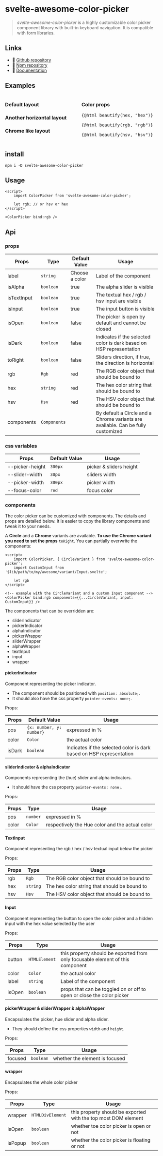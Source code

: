 <script lang="ts">
	import ColorPicker from 'svelte-awesome-color-picker';
	import CirclePickerColorPicker from './_components/CircleColorPicker.svelte';
	import ChromePickerColorPicker from './_components/ChromeColorPicker.svelte';
    import { browser } from '$app/env';

    let hex = "#f6f0dc";
    let rgb;
    let hsv;

    function beautify(object, name) {
        return `<span style="color: #ef3b7d;">let</span> ${name}<span style="color: #a77afe;"> = </span>` + JSON.stringify(object || {}, null, 2)
        .replace(/("#\w+")/g, '<span style="color: #e6d06c;">$1</span>')
        .replace(/:\s(\d+\.?\d*)/g, ': <span style="color: #ef3b7d;">$1</span>')
        .replace(/":/g, '"<span style="color: #a77afe;">:</span>');
    }

    $: if(browser) document.documentElement.style
        .setProperty('--bg-color', hex);
</script>

# svelte-awesome-color-picker

> _svelte-awesome-color-picker_ is a highly customizable color picker component library with built-in keyboard navigation. It is compatible with form libraries.

## Links

- 🌟 [Github repository](https://github.com/Ennoriel/svelte-awesome-color-picker)
- 🌴 [Npm repository](https://www.npmjs.com/package/svelte-awesome-color-picker)
- 🛫 [Documentation](https://svelte-awesome-color-picker.vercel.app/)

## Examples

<div class="example-wrapper">
<div class="example-col">

### Default layout

<ColorPicker bind:hex bind:rgb bind:hsv />

### Another horizontal layout

<CirclePickerColorPicker bind:hex bind:rgb bind:hsv />

### Chrome like layout

<ChromePickerColorPicker bind:hex bind:rgb bind:hsv />

</div>
<div class="example-col">

### Color props

<pre class="language-javascript">{@html beautify(hex, "hex")}

{@html beautify(rgb, "rgb")}

{@html beautify(hsv, "hsv")}
</pre>

</div>
</div>

## install

```shell
npm i -D svelte-awesome-color-picker
```

## Usage

```svelte
<script>
	import ColorPicker from 'svelte-awesome-color-picker';

	let rgb; // or hsv or hex
</script>

<ColorPicker bind:rgb />
```

## Api

### props

| Props       | Type         | Default Value  | Usage                                                                            |
| ----------- | ------------ | -------------- | -------------------------------------------------------------------------------- |
| label       | `string`     | Choose a color | Label of the component                                                           |
| isAlpha     | `boolean`    | true           | The alpha slider is visible                                                      |
| isTextInput | `boolean`    | true           | The textual hex / rgb / hsv input are visible                                    |
| isInput     | `boolean`    | true           | The input button is visible                                                      |
| isOpen      | `boolean`    | false          | The picker is open by default and cannot be closed                               |
| isDark      | `boolean`    | false          | Indicates if the selected color is dark based on HSP representation              |
| toRight     | `boolean`    | false          | Sliders direction, if true, the direction is horizontal                          |
| rgb         | `Rgb`        | red            | The RGB color object that should be bound to                                     |
| hex         | `string`     | red            | The hex color string that should be bound to                                     |
| hsv         | `Hsv`        | red            | The HSV color object that should be bound to                                     |
| components  | `Components` |                | By default a Circle and a Chrome variants are available. Can be fully customized |

### css variables

| Props           | Default Value | Usage                   |
| --------------- | ------------- | ----------------------- |
| --picker-height | `300px`       | picker & sliders height |
| --slider-width  | `30px`        | sliders width           |
| --picker-width  | `300px`       | picker width            |
| --focus-color   | `red`         | focus color             |

### components

The color picker can be customized with components. The details and props are detailed below. It is easier to copy the library components and tweak it to your needs.

A **Circle** and a **Chrome** variants are available. **To use the Chrome variant you need to set the props** `toRight`. You can partially overwrite the components:

```svelte
<script>
	import ColorPicker, { CircleVariant } from 'svelte-awesome-color-picker';
	import CustomInput from '$lib/path/to/my/awesome/variant/Input.svelte';

	let rgb
</script>

<!-- example with the CircleVariant and a custom Input component -->
<ColorPicker bind:rgb components={{...CircleVariant, input: CustomInput}} />
```

The components that can be overridden are:

- sliderIndicator
- pickerIndicator
- alphaIndicator
- pickerWrapper
- sliderWrapper
- alphaWrapper
- textInput
- input
- wrapper

#### pickerIndicator

Component representing the picker indicator.

- The component should be positioned with `position: absolute;`.
- It should also have the css property `pointer-events: none;`.

Props:

| Props  | Default Value            | Usage                                                               |
| ------ | ------------------------ | ------------------------------------------------------------------- |
| pos    | `{x: number, y: number}` | expressed in %                                                      |
| color  | `Color`                  | the actual color                                                    |
| isDark | `boolean`                | Indicates if the selected color is dark based on HSP representation |

#### sliderIndicator & alphaIndicator

Components representing the (hue) slider and alpha indicators.

- It should have the css property `pointer-events: none;`.

Props:

| Props | Type     | Usage                                           |
| ----- | -------- | ----------------------------------------------- |
| pos   | `number` | expressed in %                                  |
| color | `Color`  | respectively the Hue color and the actual color |

#### TextInput

Component representing the rgb / hex / hsv textual input below the picker

Props:

| Props | Type     | Usage                                        |
| ----- | -------- | -------------------------------------------- |
| rgb   | `Rgb`    | The RGB color object that should be bound to |
| hex   | `string` | The hex color string that should be bound to |
| hsv   | `Hsv`    | The HSV color object that should be bound to |

#### Input

Component representing the button to open the color picker and a hidden input with the hex value selected by the user

Props:

| Props  | Type          | Usage                                                                          |
| ------ | ------------- | ------------------------------------------------------------------------------ |
| button | `HTMLElement` | this property should be exported from only focusable element of this component |
| color  | `Color`       | the actual color                                                               |
| label  | `string`      | Label of the component                                                         |
| isOpen | `boolean`     | props that can be toggled on or off to open or close the color picker          |

#### pickerWrapper & sliderWrapper & alphaWrapper

Encapsulates the picker, hue slider and alpha slider.

- They should define the css properties `width` and `height`.

Props:

| Props   | Type      | Usage                          |
| ------- | --------- | ------------------------------ |
| focused | `boolean` | whether the element is focused |

#### wrapper

Encapsulates the whole color picker

Props:

| Props   | Type             | Usage                                                          |
| ------- | ---------------- | -------------------------------------------------------------- |
| wrapper | `HTMLDivElement` | this property should be exported with the top most DOM element |
| isOpen  | `boolean`        | whether toe color picker is open or not                        |
| isPopup | `boolean`        | whether the color picker is floating or not                    |

<style>
    @media (min-width: 720px) {
        .example-wrapper {
            display: grid;
            grid-template-columns: 1fr 1fr;
        }
    }
    :global(body) {
        background-color: var(--bg-color);
    }
</style>
